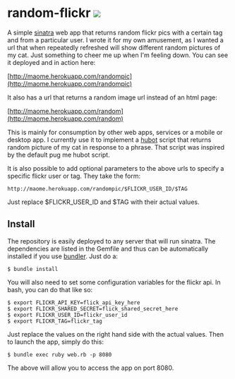 # random-flickr [<img src="https://secure.travis-ci.org/meatcoder/random-flickr.png" />](http://travis-ci.org/meatcoder/random-flickr)

A simple [sinatra](http://www.sinatrarb.com) web app that returns random flickr pics with a certain tag and from a particular user. I wrote it for my own amusement, as I wanted a url that when repeatedly refreshed will show different random pictures of my cat. Just something to cheer me up when I'm feeling down. You can see it deployed and in action here:

[http://maome.herokuapp.com/randompic](http://maome.herokuapp.com/randompic)

It also has a url that returns a random image url instead of an html page:

[http://maome.herokuapp.com/random](http://maome.herokuapp.com/random)

This is mainly for consumption by other web apps, services or a mobile or desktop app. I currently use it to implement a [hubot](http://hubot.github.com) script that returns random picture of my cat in response to a phrase. That script was inspired by the default pug me hubot script.

It is also possible to add optional parameters to the above urls to specify a specific flickr user or tag. They take the form:

	http://maome.herokuapp.com/randompic/$FLICKR_USER_ID/$TAG
	
Just replace $FLICKR_USER_ID and $TAG with their actual values.

## Install

The repository is easily deployed to any server that will run sinatra. The dependencies are listed in the Gemfile and thus can be automatically installed if you use [bundler](http://gembundler.com). Just do a:

	$ bundle install

You will also need to set some configuration variables for the flickr api. In bash, you can do that like so:

	$ export FLICKR_API_KEY=flick_api_key_here
	$ export FLICKR_SHARED_SECRET=flick_shared_secret_here
	$ export FLICKR_USER_ID=flickr_user_id
	$ export FLICKR_TAG=flickr_tag

Just replace the values on the right hand side with the actual values. Then to launch the app, simply do this:

	$ bundle exec ruby web.rb -p 8080
	
The above will allow you to access the app on port 8080. 




